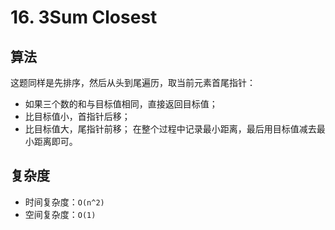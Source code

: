 # 16. 3Sum Closest
## 算法
这题同样是先排序，然后从头到尾遍历，取当前元素首尾指针：
- 如果三个数的和与目标值相同，直接返回目标值；
- 比目标值小，首指针后移；
- 比目标值大，尾指针前移；
在整个过程中记录最小距离，最后用目标值减去最小距离即可。

## 复杂度
- 时间复杂度：`O(n^2)`
- 空间复杂度：`O(1)`

